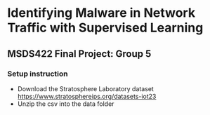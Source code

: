 # Identifying Malware in Network Traffic with Supervised Learning
## MSDS422 Final Project: Group 5

### Setup instruction
- Download the Stratosphere Laboratory dataset https://www.stratosphereips.org/datasets-iot23
- Unzip the csv into the data folder
